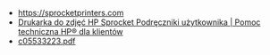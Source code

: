 - https://sprocketprinters.com
- [Drukarka do zdjęć HP Sprocket Podręczniki użytkownika | Pomoc techniczna HP® dla klientów](https://support.hp.com/pl-pl/product/hp-sprocket-photo-printer/12635221/manuals)
- [c05533223.pdf](http://h10032.www1.hp.com/ctg/Manual/c05533223.pdf)
